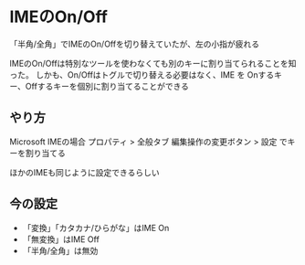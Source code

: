 # IMEのOn/Off

「半角/全角」でIMEのOn/Offを切り替えていたが、左の小指が疲れる

IMEのOn/Offは特別なツールを使わなくても別のキーに割り当てられることを知った。
しかも、On/Offはトグルで切り替える必要はなく、IME を Onするキー、Offするキーを個別に割り当てることができる

## やり方
Microsoft IMEの場合
プロパティ > 全般タブ 編集操作の変更ボタン > 設定
でキーを割り当てる

ほかのIMEも同じように設定できるらしい

## 今の設定

* 「変換」「カタカナ/ひらがな」はIME On
* 「無変換」はIME Off
* 「半角/全角」は無効


